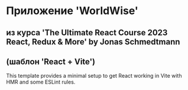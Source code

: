 # Приложение 'WorldWise'

## из курса 'The Ultimate React Course 2023 React, Redux & More' by Jonas Schmedtmann

## (шаблон 'React + Vite')

This template provides a minimal setup to get React working in Vite with HMR and some ESLint rules.
